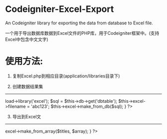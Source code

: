 Codeigniter-Excel-Export
========================

An Codeigniter library for exporting the data from database to Excel file. 

一个用于导出数据库数据到Excel文件的PHP库，用于Codeigniter框架中。(支持Excel中包含中文文字)

使用方法:
========================

1. 复制Excel.php到相应目录(application/libraries目录下)

2. 创建数据结果集
------------------------

<?php
public function export() {
    $this->load->library('excel');

    $sql = $this->db->get('dbtable');

    $this->excel->filename = 'abc123';
    $this->excel->make_from_db($sql);
}
?>

3. 导出到Excel文
--------------------------

<?php
public function export() {
    $titles = array('
        'field1', 'field2', 'field3'
    ');
    $array = array();
    for ($i = 0; $i <= 100; $i++) {
        $array[] = array($i, $i+1, $i+2);
    }
    $this->excel->make_from_array($titles, $array);
}
?>


